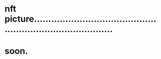 # nft picture.................................................................................
# soon.
